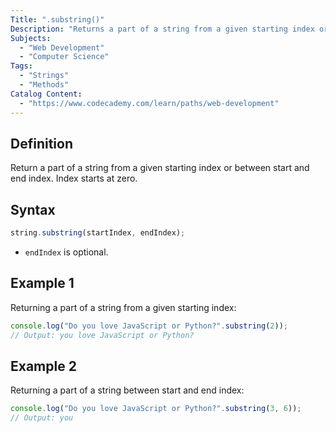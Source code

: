 ```yaml
---
Title: ".substring()"
Description: "Returns a part of a string from a given starting index or between start and end index. Index starts at zero."
Subjects:
  - "Web Development"
  - "Computer Science"
Tags:
  - "Strings"
  - "Methods"
Catalog Content:
  - "https://www.codecademy.com/learn/paths/web-development"
---
```


## Definition

Return a part of a string from a given starting index or between start and end index. Index starts at zero.

## Syntax

```js
string.substring(startIndex, endIndex);
```

- `endIndex` is optional.

## Example 1

Returning a part of a string from a given starting index:

```js
console.log("Do you love JavaScript or Python?".substring(2));
// Output: you love JavaScript or Python?
```

## Example 2

Returning a part of a string between start and end index:

```js
console.log("Do you love JavaScript or Python?".substring(3, 6));
// Output: you
```
